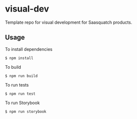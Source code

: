 # visual-dev

Template repo for visual development for Saasquatch products.

## Usage

To install dependencies
``` 
$ npm install
```

To build
```
$ npm run build 
```

To run tests
```
$ npm run test
```

To run Storybook
``` 
$ npm run storybook
```

